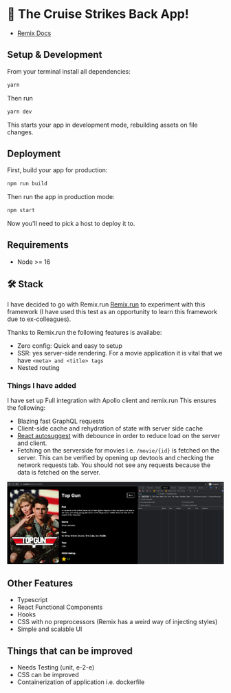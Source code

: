 # 🚀 The Cruise Strikes Back App!

- [Remix Docs](https://remix.run/docs)

## Setup & Development

From your terminal install all dependencies:

```sh
yarn
```

Then run

```sh
yarn dev
```

This starts your app in development mode, rebuilding assets on file changes.

## Deployment

First, build your app for production:

```sh
npm run build
```

Then run the app in production mode:

```sh
npm start
```

Now you'll need to pick a host to deploy it to.

## Requirements

- Node >= 16

## 🛠 Stack

I have decided to go with Remix.run [Remix.run](https://remix.run/) to experiment with this framework (I have used this test as an opportunity to learn this framework due to ex-colleagues).

Thanks to Remix.run the following features is availabe:

- Zero config: Quick and easy to setup
- SSR: yes server-side rendering. For a movie application it is vital that we have `<meta> and <title> tags`
- Nested routing

### Things I have added

I have set up Full integration with Apollo client and remix.run This ensures the following:

- Blazing fast GraphQL requests
- Client-side cache and rehydration of state with server side cache
- [React autosuggest](https://react-autosuggest.js.org/) with debounce in order to reduce load on the server and client.
- Fetching on the serverside for movies i.e. `/movie/{id}` is fetched on the server. This can be verified by opening up devtools and checking the network requests tab. You should not see any requests because the data is fetched on the server.

![Logo](./graphql-ssr.png)

## Other Features

- Typescript
- React Functional Components
- Hooks
- CSS with no preprocessors (Remix has a weird way of injecting styles)
- Simple and scalable UI

## Things that can be improved

- Needs Testing (unit, e-2-e)
- CSS can be improved
- Containerization of application i.e. dockerfile
